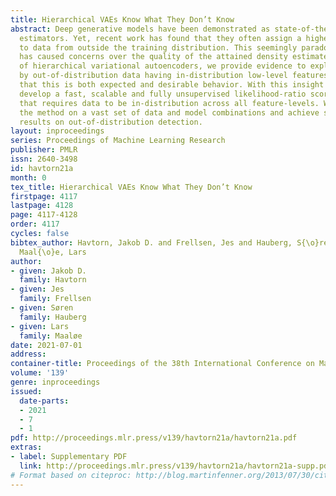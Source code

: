 ```yaml
---
title: Hierarchical VAEs Know What They Don’t Know
abstract: Deep generative models have been demonstrated as state-of-the-art density
  estimators. Yet, recent work has found that they often assign a higher likelihood
  to data from outside the training distribution. This seemingly paradoxical behavior
  has caused concerns over the quality of the attained density estimates. In the context
  of hierarchical variational autoencoders, we provide evidence to explain this behavior
  by out-of-distribution data having in-distribution low-level features. We argue
  that this is both expected and desirable behavior. With this insight in hand, we
  develop a fast, scalable and fully unsupervised likelihood-ratio score for OOD detection
  that requires data to be in-distribution across all feature-levels. We benchmark
  the method on a vast set of data and model combinations and achieve state-of-the-art
  results on out-of-distribution detection.
layout: inproceedings
series: Proceedings of Machine Learning Research
publisher: PMLR
issn: 2640-3498
id: havtorn21a
month: 0
tex_title: Hierarchical VAEs Know What They Don’t Know
firstpage: 4117
lastpage: 4128
page: 4117-4128
order: 4117
cycles: false
bibtex_author: Havtorn, Jakob D. and Frellsen, Jes and Hauberg, S{\o}ren and
  Maal{\o}e, Lars
author:
- given: Jakob D.
  family: Havtorn
- given: Jes
  family: Frellsen
- given: Søren
  family: Hauberg
- given: Lars
  family: Maaløe
date: 2021-07-01
address:
container-title: Proceedings of the 38th International Conference on Machine Learning
volume: '139'
genre: inproceedings
issued:
  date-parts:
  - 2021
  - 7
  - 1
pdf: http://proceedings.mlr.press/v139/havtorn21a/havtorn21a.pdf
extras:
- label: Supplementary PDF
  link: http://proceedings.mlr.press/v139/havtorn21a/havtorn21a-supp.pdf
# Format based on citeproc: http://blog.martinfenner.org/2013/07/30/citeproc-yaml-for-bibliographies/
---
```

